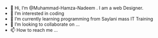 - 👋 Hi, I’m @Muhammad-Hamza-Nadeem . I am a web Designer. 
- 👀 I’m interested in coding
- 🌱 I’m currently learning programming from Saylani mass IT Training
- 💞️ I’m looking to collaborate on ...
- 📫 How to reach me ...

<!---
Muhammad-Hamza-Nadeem/Muhammad-Hamza-Nadeem is a ✨ special ✨ repository because its `README.md` (this file) appears on your GitHub profile.
You can click the Preview link to take a look at your changes.
--->

